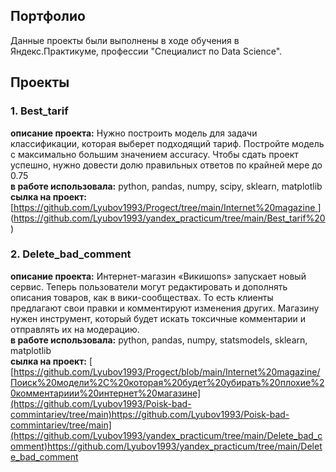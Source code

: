 ##  Портфолио  
Данные проекты были выполнены в ходе обучения в Яндекс.Практикуме, профессии  "Специалист по Data Science".

## Проекты 
### 1. Best_tarif 
**описание проекта:** Нужно построить модель для задачи классификации, которая выберет подходящий тариф.
Постройте модель с максимально большим значением accuracy. Чтобы сдать проект успешно, нужно довести долю правильных ответов по крайней мере до 0.75  
**в работе использовала:**  python, pandas, numpy, scipy, sklearn, matplotlib  
**сылка на проект:** [[https://github.com/Lyubov1993/Progect/tree/main/Internet%20magazine  ](https://github.com/Lyubov1993/Best-tarif/tree/main) ](https://github.com/Lyubov1993/yandex_practicum/tree/main/Best_tarif%20) 
### 2.	Delete_bad_comment
**описание проекта:** Интернет-магазин «Викишопs» запускает новый сервис. Теперь пользователи могут редактировать и дополнять описания товаров, как в вики-сообществах. То есть клиенты предлагают свои правки и комментируют изменения других. Магазину нужен инструмент, который будет искать токсичные комментарии и отправлять их на модерацию.  
**в работе использовала:** python, pandas, numpy, statsmodels, sklearn, matplotlib  
**сылка на проект:** [ [https://github.com/Lyubov1993/Progect/blob/main/Internet%20magazine/Поиск%20модели%2C%20которая%20будет%20убирать%20плохие%20комментариии%20интернет%20магазине](https://github.com/Lyubov1993/Poisk-bad-commintariev/tree/main)https://github.com/Lyubov1993/Poisk-bad-commintariev/tree/main](https://github.com/Lyubov1993/yandex_practicum/tree/main/Delete_bad_comment)https://github.com/Lyubov1993/yandex_practicum/tree/main/Delete_bad_comment



